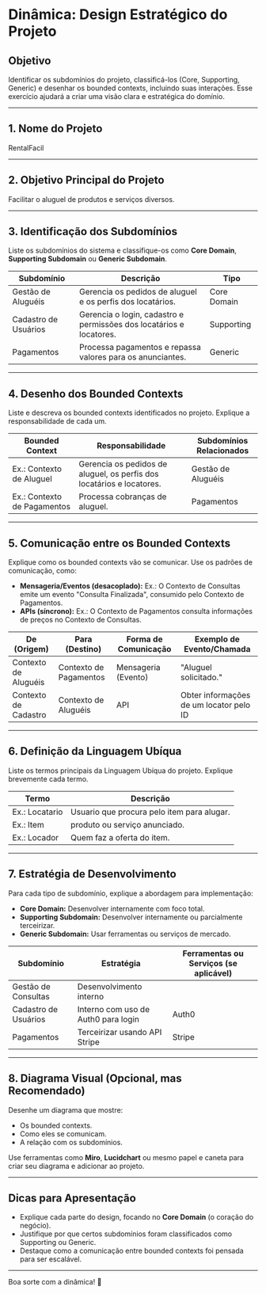 # Dinâmica: Design Estratégico do Projeto

## Objetivo
Identificar os subdomínios do projeto, classificá-los (Core, Supporting, Generic) e desenhar os bounded contexts, incluindo suas interações. Esse exercício ajudará a criar uma visão clara e estratégica do domínio.

---

## 1. Nome do Projeto
RentalFacil

---

## 2. Objetivo Principal do Projeto
Facilitar o aluguel de produtos e serviços diversos.

---

## 3. Identificação dos Subdomínios
Liste os subdomínios do sistema e classifique-os como **Core Domain**, **Supporting Subdomain** ou **Generic Subdomain**.

| **Subdomínio**              | **Descrição**                                                                                      | **Tipo**         |
|-----------------------------|--------------------------------------------------------------------------------------------------|------------------|
| Gestão de Aluguéis          | Gerencia os pedidos de aluguel e os perfis dos locatários.                                         | Core Domain      |
| Cadastro de Usuários        | Gerencia o login, cadastro e permissões dos locatários e locatores.                            | Supporting       |
| Pagamentos                  | Processa pagamentos e repassa valores para os anunciantes.                                       | Generic          |

---

## 4. Desenho dos Bounded Contexts
Liste e descreva os bounded contexts identificados no projeto. Explique a responsabilidade de cada um.

| **Bounded Context**           | **Responsabilidade**                                                                                 | **Subdomínios Relacionados** |
|-------------------------------|-----------------------------------------------------------------------------------------------------|-----------------------------|
| Ex.: Contexto de Aluguel    | Gerencia os pedidos de aluguel, os perfis dos locatários e locatores.         | Gestão de Aluguéis         |
| Ex.: Contexto de Pagamentos   | Processa cobranças de aluguel.                              | Pagamentos                  |

---

## 5. Comunicação entre os Bounded Contexts
Explique como os bounded contexts vão se comunicar. Use os padrões de comunicação, como:
- **Mensageria/Eventos (desacoplado):** Ex.: O Contexto de Consultas emite um evento "Consulta Finalizada", consumido pelo Contexto de Pagamentos.
- **APIs (síncrono):** Ex.: O Contexto de Pagamentos consulta informações de preços no Contexto de Consultas.

| **De (Origem)**              | **Para (Destino)**          | **Forma de Comunicação**    | **Exemplo de Evento/Chamada**                  |
|------------------------------|-----------------------------|-----------------------------|-----------------------------------------------|
| Contexto de Aluguéis        | Contexto de Pagamentos      | Mensageria (Evento)         | "Aluguel solicitado."                        |
| Contexto de Cadastro          | Contexto de Aluguéis      | API                         | Obter informações de um locator pelo ID      |

---

## 6. Definição da Linguagem Ubíqua
Liste os termos principais da Linguagem Ubíqua do projeto. Explique brevemente cada termo.

| **Termo**                    | **Descrição**                                                                                   |
|------------------------------|-----------------------------------------------------------------------------------------------|
| Ex.: Locatario                | Usuario que procura pelo item para alugar.                                                    |
| Ex.: Item                | produto ou serviço anunciado.                                                      |
| Ex.: Locador                 |  Quem faz a oferta do item.                                                |

---

## 7. Estratégia de Desenvolvimento
Para cada tipo de subdomínio, explique a abordagem para implementação:
- **Core Domain:** Desenvolver internamente com foco total.
- **Supporting Subdomain:** Desenvolver internamente ou parcialmente terceirizar.
- **Generic Subdomain:** Usar ferramentas ou serviços de mercado.

| **Subdomínio**              | **Estratégia**                         | **Ferramentas ou Serviços (se aplicável)** |
|-----------------------------|---------------------------------------|-------------------------------------------|
| Gestão de Consultas         | Desenvolvimento interno               |                                           |
| Cadastro de Usuários        | Interno com uso de Auth0 para login   | Auth0                                     |
| Pagamentos                  | Terceirizar usando API Stripe         | Stripe                                    |

---

## 8. Diagrama Visual (Opcional, mas Recomendado)
Desenhe um diagrama que mostre:
- Os bounded contexts.
- Como eles se comunicam.
- A relação com os subdomínios.

Use ferramentas como **Miro**, **Lucidchart** ou mesmo papel e caneta para criar seu diagrama e adicionar ao projeto.

---

## Dicas para Apresentação
- Explique cada parte do design, focando no **Core Domain** (o coração do negócio).
- Justifique por que certos subdomínios foram classificados como Supporting ou Generic.
- Destaque como a comunicação entre bounded contexts foi pensada para ser escalável.

---

Boa sorte com a dinâmica! 🚀
